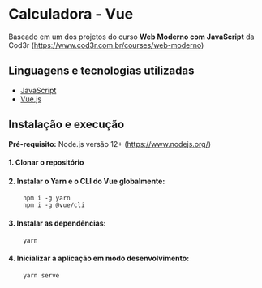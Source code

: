 # Calculadora - Vue

Baseado em um dos projetos do curso **Web Moderno com JavaScript** da Cod3r (https://www.cod3r.com.br/courses/web-moderno)

## Linguagens e tecnologias utilizadas

- [JavaScript](https://www.javascript.com/)
- [Vue.js](https://vuejs.org/)

## Instalação e execução

**Pré-requisito:** Node.js versão 12+ (https://www.nodejs.org/)

#### 1. Clonar o repositório

#### 2. Instalar o Yarn e o CLI do Vue globalmente:

```
    npm i -g yarn
    npm i -g @vue/cli

```

#### 3. Instalar as dependências:

```
    yarn

```

#### 4. Inicializar a aplicação em modo desenvolvimento:

```
    yarn serve

```
